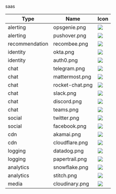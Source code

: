 saas

Type | Name | Icon
--|--|--
alerting|opsgenie.png|![](../resources/saas/alerting/opsgenie.png)
alerting|pushover.png|![](../resources/saas/alerting/pushover.png)
recommendation|recombee.png|![](../resources/saas/recommendation/recombee.png)
identity|okta.png|![](../resources/saas/identity/okta.png)
identity|auth0.png|![](../resources/saas/identity/auth0.png)
chat|telegram.png|![](../resources/saas/chat/telegram.png)
chat|mattermost.png|![](../resources/saas/chat/mattermost.png)
chat|rocket-chat.png|![](../resources/saas/chat/rocket-chat.png)
chat|slack.png|![](../resources/saas/chat/slack.png)
chat|discord.png|![](../resources/saas/chat/discord.png)
chat|teams.png|![](../resources/saas/chat/teams.png)
social|twitter.png|![](../resources/saas/social/twitter.png)
social|facebook.png|![](../resources/saas/social/facebook.png)
cdn|akamai.png|![](../resources/saas/cdn/akamai.png)
cdn|cloudflare.png|![](../resources/saas/cdn/cloudflare.png)
logging|datadog.png|![](../resources/saas/logging/datadog.png)
logging|papertrail.png|![](../resources/saas/logging/papertrail.png)
analytics|snowflake.png|![](../resources/saas/analytics/snowflake.png)
analytics|stitch.png|![](../resources/saas/analytics/stitch.png)
media|cloudinary.png|![](../resources/saas/media/cloudinary.png)
